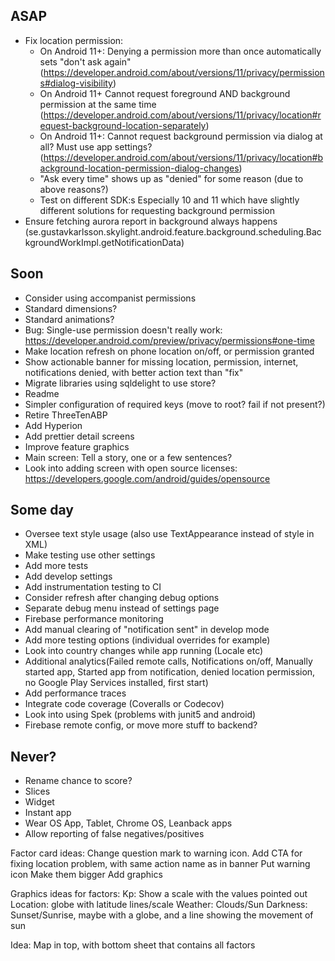 ## ASAP
* Fix location permission:
  * On Android 11+: Denying a permission more than once automatically sets "don't ask again" (https://developer.android.com/about/versions/11/privacy/permissions#dialog-visibility)
  * On Android 11+ Cannot request foreground AND background permission at the same time (https://developer.android.com/about/versions/11/privacy/location#request-background-location-separately)
  * On Android 11+: Cannot request background permission via dialog at all? Must use app settings? (https://developer.android.com/about/versions/11/privacy/location#background-location-permission-dialog-changes)
  * "Ask every time" shows up as "denied" for some reason (due to above reasons?)
  * Test on different SDK:s Especially 10 and 11 which have slightly different solutions for requesting background permission
* Ensure fetching aurora report in background always happens (se.gustavkarlsson.skylight.android.feature.background.scheduling.BackgroundWorkImpl.getNotificationData)

## Soon
* Consider using accompanist permissions
* Standard dimensions?
* Standard animations?
* Bug: Single-use permission doesn't really work: https://developer.android.com/preview/privacy/permissions#one-time
* Make location refresh on phone location on/off, or permission granted
* Show actionable banner for missing location, permission, internet, notifications denied, with better action text than "fix"
* Migrate libraries using sqldelight to use store?
* Readme
* Simpler configuration of required keys (move to root? fail if not present?)
* Retire ThreeTenABP
* Add Hyperion
* Add prettier detail screens
* Improve feature graphics
* Main screen: Tell a story, one or a few sentences?
* Look into adding screen with open source licenses: https://developers.google.com/android/guides/opensource

## Some day
* Oversee text style usage (also use TextAppearance instead of style in XML)
* Make testing use other settings
* Add more tests
* Add develop settings
* Add instrumentation testing to CI
* Consider refresh after changing debug options
* Separate debug menu instead of settings page
* Firebase performance monitoring
* Add manual clearing of "notification sent" in develop mode
* Add more testing options (individual overrides for example)
* Look into country changes while app running (Locale etc)
* Additional analytics(Failed remote calls, Notifications on/off, Manually started app, Started app from notification, denied location permission, no Google Play Services installed, first start)
* Add performance traces
* Integrate code coverage (Coveralls or Codecov)
* Look into using Spek (problems with junit5 and android)
* Firebase remote config, or move more stuff to backend?

## Never?
* Rename chance to score?
* Slices
* Widget
* Instant app
* Wear OS App, Tablet, Chrome OS, Leanback apps
* Allow reporting of false negatives/positives

Factor card ideas:
Change question mark to warning icon. Add CTA for fixing location problem, with same action name as in banner
Put warning icon
Make them bigger
Add graphics

Graphics ideas for factors:
Kp: Show a scale with the values pointed out
Location: globe with latitude lines/scale
Weather: Clouds/Sun
Darkness: Sunset/Sunrise, maybe with a globe, and a line showing the movement of sun

Idea: Map in top, with bottom sheet that contains all factors
